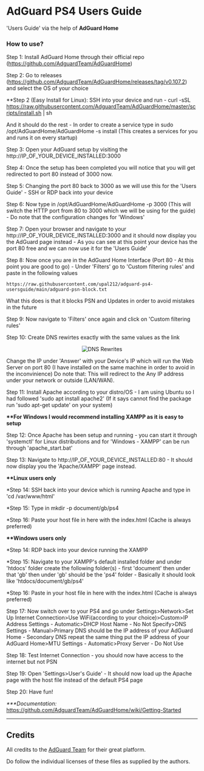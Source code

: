 # AdGuard PS4 Users Guide

'Users Guide' via the help of <b>AdGuard Home</b>

### How to use?

Step 1: Install AdGuard Home through their official repo (https://github.com/AdguardTeam/AdGuardHome)


Step 2: Go to releases (https://github.com/AdguardTeam/AdGuardHome/releases/tag/v0.107.2) and select the OS of your choice


**Step 2 (Easy Install for Linux): SSH into your device and run - curl -sSL https://raw.githubusercontent.com/AdguardTeam/AdGuardHome/master/scripts/install.sh | sh


And it should do the rest - In order to create a service type in sudo /opt/AdGuardHome/AdGuardHome -s install (This creates a services for you and runs it on every startup)


Step 3: Open your AdGuard setup by visiting the http://IP_OF_YOUR_DEVICE_INSTALLED:3000


Step 4: Once the setup has been completed you will notice that you will get redirected to port 80 instead of 3000 now.


Step 5: Changing the port 80 back to 3000 as we will use this for the 'Users Guide' - SSH or RDP back into your device


Step 6: Now type in /opt/AdGuardHome/AdGuardHome -p 3000 (This will switch the HTTP port from 80 to 3000 which we will be using for the guide) - Do note that the configuration changes for 'Windows'


Step 7: Open your browser and navigate to your http://IP_OF_YOUR_DEVICE_INSTALLED:3000 and it should now display you the AdGuard page instead - As you can see at this point your device has the port 80 free and we can now use it for the 'Users Guide'


Step 8: Now once you are in the AdGuard Home Interface (Port 80 - At this point you are good to go) - Under 'Filters' go to 'Custom filtering rules' and paste in the following values
<p><code>https://raw.githubusercontent.com/upal212/adguard-ps4-usersguide/main/adguard-psn-block.txt</code></p>
<p>What this does is that it blocks PSN and Updates in order to avoid mistakes in the future</p>


Step 9: Now navigate to 'Filters' once again and click on 'Custom filtering rules'


Step 10: Create DNS rewirtes exactly with the same values as the link 
<p align="center">
<img alt="DNS Rewrites" src="https://raw.githubusercontent.com/upal212/adguard-ps4-usersguide/main/dns-rewrites.PNG"/></p>
Change the IP under 'Answer' with your Device's IP which will run the Web Server on port 80 (I have installed on the same machine in order to avoid in the inconvinience) Do note that: This will redirect to the Any IP address under your network or outside (LAN/WAN).


Step 11: Install Apache according to your distro/OS - I am using Ubuntu so I had followed 'sudo apt install apache2' (If it says cannot find the package run 'sudo apt-get update' on your system)


<b>**For Windows I would recommend installing XAMPP as it is easy to setup</b>


Step 12: Once Apache has been setup and running - you can start it through 'systemctl' for Linux distributions and for 'Windows - XAMPP' can be run through 'apache_start.bat'


Step 13: Navigate to http://IP_OF_YOUR_DEVICE_INSTALLED:80 - It should now display you the 'Apache/XAMPP' page instead.


<b>**Linux users only</b>


*Step 14: SSH back into your device which is running Apache and type in 'cd /var/www/html'


*Step 15: Type in mkdir -p document/gb/ps4


*Step 16: Paste your host file in here with the index.html (Cache is always preferred)


<b>**Windows users only</b>


*Step 14: RDP back into your device running the XAMPP


*Step 15: Navigate to your XAMPP's default installed folder and under 'htdocs' folder create the following folder(s) - first 'document' then under that 'gb' then under 'gb' should be the 'ps4' folder - Basically it should look like 'htdocs/document/gb/ps4'


*Step 16: Paste in your host file in here with the index.html (Cache is always preferred)


Step 17: Now switch over to your PS4 and go under Settings>Network>Set Up Internet Connection>Use WiFi(according to your choice)>Custom>IP Address Settings - Automatic>DHCP Host Name - No Not Specify>DNS Settings - Manual>Primary DNS should be the IP address of your AdGuard Home - Secondary DNS repeat the same thing put the IP address of your AdGuard Home>MTU Settings - Automatic>Proxy Server - Do Not Use


Step 18: Test Internet Connection - you should now have access to the internet but not PSN


Step 19: Open 'Settings>User's Guide' - It should now load up the Apache page with the host file instead of the default PS4 page


Step 20: Have fun!


<i>***Documentation:</i> https://github.com/AdguardTeam/AdGuardHome/wiki/Getting-Started

----------

## Credits

All credits to the [AdGuard Team](https://adguard.com) for their great platform.

Do follow the individual licenses of these files as supplied by the authors.
